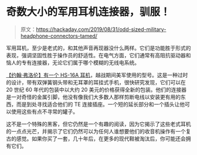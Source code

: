 # 奇数大小的军用耳机连接器，驯服！

> 原文：<https://hackaday.com/2019/08/31/odd-sized-military-headphone-connectors-tamed/>

军用耳机，至少是老式的，和其他声音再现器没什么两样。它们是功能胜于形式的表现，强调坚固性胜于操作员的舒适性。在电气方面，它们通常有高阻抗驱动器和恼人的专有连接器，无论它们属于哪个模糊的无线电系统。

[【约翰·弗洛伦】有一个 HS-16A 耳机](https://jfloren.net/b/2019/8/27/0)，越战期间美军使用的型号。这是一种过时的设计，带有双弹簧钢头带和无耳罩的耳挂式手机，很快研究发现，它们可以在 20 世纪 60 年代的包装中以大约 20 美元的价格获得全新的包装。他们的连接器是一对奇怪的金属引脚，他没有像我们大多数人那样剪断电线以安装更有用的东西，而是到处寻找适合他们的 TE 连接插座。一个短的延长部分和一个插头让他可以使用这些有点不寻常的罐子。

这不是一个特殊的黑客，但它仍然是一个有趣的阅读，因为它揭示了这些老式耳机的一点点光芒，并揭示了它们仍然可以为任何人谁想要他们的收音机操作有一个复古的感觉。如果你买了一套，几十年后，在更多的现代鞋被淘汰后，你可能还会拥有它们。